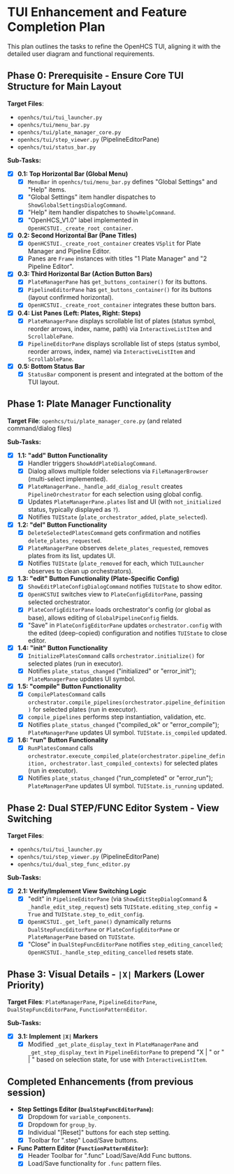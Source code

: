 # TUI Enhancement and Feature Completion Plan

This plan outlines the tasks to refine the OpenHCS TUI, aligning it with the detailed user diagram and functional requirements.

## Phase 0: Prerequisite - Ensure Core TUI Structure for Main Layout

**Target Files**: 
- `openhcs/tui/tui_launcher.py`
- `openhcs/tui/menu_bar.py`
- `openhcs/tui/plate_manager_core.py`
- `openhcs/tui/step_viewer.py` (PipelineEditorPane)
- `openhcs/tui/status_bar.py`

**Sub-Tasks:**

- [x] **0.1: Top Horizontal Bar (Global Menu)**
    - [x] `MenuBar` in `openhcs/tui/menu_bar.py` defines "Global Settings" and "Help" items.
    - [x] "Global Settings" item handler dispatches to `ShowGlobalSettingsDialogCommand`.
    - [x] "Help" item handler dispatches to `ShowHelpCommand`.
    - [x] "OpenHCS_V1.0" label implemented in `OpenHCSTUI._create_root_container`.
- [x] **0.2: Second Horizontal Bar (Pane Titles)**
    - [x] `OpenHCSTUI._create_root_container` creates `VSplit` for Plate Manager and Pipeline Editor.
    - [x] Panes are `Frame` instances with titles "1 Plate Manager" and "2 Pipeline Editor".
- [x] **0.3: Third Horizontal Bar (Action Button Bars)**
    - [x] `PlateManagerPane` has `get_buttons_container()` for its buttons.
    - [x] `PipelineEditorPane` has `get_buttons_container()` for its buttons (layout confirmed horizontal).
    - [x] `OpenHCSTUI._create_root_container` integrates these button bars.
- [x] **0.4: List Panes (Left: Plates, Right: Steps)**
    - [x] `PlateManagerPane` displays scrollable list of plates (status symbol, reorder arrows, index, name, path) via `InteractiveListItem` and `ScrollablePane`.
    - [x] `PipelineEditorPane` displays scrollable list of steps (status symbol, reorder arrows, index, name) via `InteractiveListItem` and `ScrollablePane`.
- [x] **0.5: Bottom Status Bar**
    - [x] `StatusBar` component is present and integrated at the bottom of the TUI layout.

## Phase 1: Plate Manager Functionality

**Target File**: `openhcs/tui/plate_manager_core.py` (and related command/dialog files)

**Sub-Tasks:**

- [x] **1.1: "add" Button Functionality**
    - [x] Handler triggers `ShowAddPlateDialogCommand`.
    - [x] Dialog allows multiple folder selections via `FileManagerBrowser` (multi-select implemented).
    - [x] `PlateManagerPane._handle_add_dialog_result` creates `PipelineOrchestrator` for each selection using global config.
    - [x] Updates `PlateManagerPane.plates` list and UI (with `not_initialized` status, typically displayed as `?`).
    - [x] Notifies `TUIState` (`plate_orchestrator_added`, `plate_selected`).
- [x] **1.2: "del" Button Functionality**
    - [x] `DeleteSelectedPlatesCommand` gets confirmation and notifies `delete_plates_requested`.
    - [x] `PlateManagerPane` observes `delete_plates_requested`, removes plates from its list, updates UI.
    - [x] Notifies `TUIState` (`plate_removed` for each, which `TUILauncher` observes to clean up orchestrators).
- [x] **1.3: "edit" Button Functionality (Plate-Specific Config)**
    - [x] `ShowEditPlateConfigDialogCommand` notifies `TUIState` to show editor.
    - [x] `OpenHCSTUI` switches view to `PlateConfigEditorPane`, passing selected orchestrator.
    - [x] `PlateConfigEditorPane` loads orchestrator's config (or global as base), allows editing of `GlobalPipelineConfig` fields.
    - [x] "Save" in `PlateConfigEditorPane` updates `orchestrator.config` with the edited (deep-copied) configuration and notifies `TUIState` to close editor.
- [x] **1.4: "init" Button Functionality**
    *   [x] `InitializePlatesCommand` calls `orchestrator.initialize()` for selected plates (run in executor).
    *   [x] Notifies `plate_status_changed` ("initialized" or "error_init"); `PlateManagerPane` updates UI symbol.
- [x] **1.5: "compile" Button Functionality**
    *   [x] `CompilePlatesCommand` calls `orchestrator.compile_pipelines(orchestrator.pipeline_definition)` for selected plates (run in executor).
    *   [x] `compile_pipelines` performs step instantiation, validation, etc.
    *   [x] Notifies `plate_status_changed` ("compiled_ok" or "error_compile"); `PlateManagerPane` updates UI symbol. `TUIState.is_compiled` updated.
- [x] **1.6: "run" Button Functionality**
    *   [x] `RunPlatesCommand` calls `orchestrator.execute_compiled_plate(orchestrator.pipeline_definition, orchestrator.last_compiled_contexts)` for selected plates (run in executor).
    *   [x] Notifies `plate_status_changed` ("run_completed" or "error_run"); `PlateManagerPane` updates UI symbol. `TUIState.is_running` updated.

## Phase 2: Dual STEP/FUNC Editor System - View Switching

**Target Files**: 
- `openhcs/tui/tui_launcher.py`
- `openhcs/tui/step_viewer.py` (PipelineEditorPane)
- `openhcs/tui/dual_step_func_editor.py`

**Sub-Tasks:**

- [x] **2.1: Verify/Implement View Switching Logic**
    - [x] "edit" in `PipelineEditorPane` (via `ShowEditStepDialogCommand` & `_handle_edit_step_request`) sets `TUIState.editing_step_config = True` and `TUIState.step_to_edit_config`.
    - [x] `OpenHCSTUI._get_left_pane()` dynamically returns `DualStepFuncEditorPane` or `PlateConfigEditorPane` or `PlateManagerPane` based on `TUIState`.
    - [x] "Close" in `DualStepFuncEditorPane` notifies `step_editing_cancelled`; `OpenHCSTUI._handle_step_editing_cancelled` resets state.

## Phase 3: Visual Details - `|X|` Markers (Lower Priority)

**Target Files**: `PlateManagerPane`, `PipelineEditorPane`, `DualStepFuncEditorPane`, `FunctionPatternEditor`.

**Sub-Tasks:**

- [x] **3.1: Implement `|X|` Markers**
    - [x] Modified `_get_plate_display_text` in `PlateManagerPane` and `_get_step_display_text` in `PipelineEditorPane` to prepend "X | " or "  | " based on selection state, for use with `InteractiveListItem`.

## Completed Enhancements (from previous session)

- **Step Settings Editor (`DualStepFuncEditorPane`):**
    - [x] Dropdown for `variable_components`.
    - [x] Dropdown for `group_by`.
    - [x] Individual "[Reset]" buttons for each step setting.
    - [x] Toolbar for ".step" Load/Save buttons.
- **Func Pattern Editor (`FunctionPatternEditor`):**
    - [x] Header Toolbar for ".func" Load/Save/Add Func buttons.
    - [x] Load/Save functionality for `.func` pattern files.